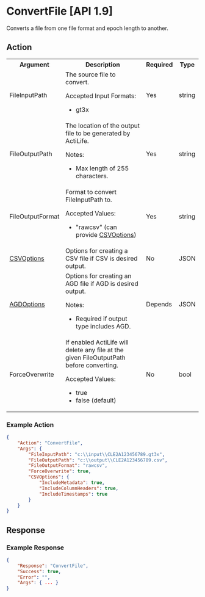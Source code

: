 # ConvertFile [API 1.9]

Converts a file from one file format and epoch length to another.

## Action

<table>
  <tr>
    <th>Argument</th>
    <th>Description</th>
    <th>Required</th>
    <th>Type</th>
  </tr>
  <tr>
    <td>FileInputPath</td>
    <td>The source file to convert.
        <p>Accepted Input Formats:</p>
        <ul>
            <li>gt3x</li>
        </ul>
    </td>
    <td>Yes</td>
    <td>string</td>
  </tr>
  <tr>
    <td>FileOutputPath</td>
    <td>The location of the output file to be generated by ActiLife.
        <p>Notes:</p>        
        <ul><li>Max length of 255 characters.</li></ul></td>
    <td>Yes</td>
    <td>string</td>
  </tr>
  <tr>
    <td>FileOutputFormat</td>
    <td>Format to convert FileInputPath to.
        <p>Accepted Values:</p>
        <ul>
            <li>"rawcsv" (can provide <a href="../elements/csvoptions.md">CSVOptions</a>)</li>
        </ul>
    </td>
    <td>Yes</td>
    <td>string</td>
  </tr>
  <tr>
    <td><a href="../elements/csvoptions.md">CSVOptions</a></td>
    <td>Options for creating a CSV file if CSV is desired output.</td>
    <td>No</td>
    <td>JSON</td>
  </tr>
  <tr>
    <td><a href="../elements/agdoptions.md">AGDOptions</a></td>
    <td>Options for creating an AGD file if AGD is desired output.
        <p>Notes:</p>
        <ul>
            <li>Required if output type includes AGD.</li>
        </ul>
    </td>
    <td>Depends</td>
    <td>JSON</td>
  </tr>
  <tr>
    <td>ForceOverwrite</td>
    <td>If enabled ActiLife will delete any file at the given FileOutputPath before converting. 
        <p>Accepted Values:</p>        
        <ul><li>true</li><li>false (default)</ul></td>
    <td>No</td>
    <td>bool</td>
  </tr>
</table>

### Example Action
```JSON
{
    "Action": "ConvertFile",
    "Args": {
        "FileInputPath": "c:\\input\\CLE2A123456789.gt3x",
        "FileOutputPath": "c:\\output\\CLE2A123456789.csv",
        "FileOutputFormat": "rawcsv",
        "ForceOverwrite": true,
        "CSVOptions": {
            "IncludeMetadata": true,
            "IncludeColumnHeaders": true,
            "IncludeTimestamps": true
        }
    }
}
```
## Response

### Example Response
```JSON
{
    "Response": "ConvertFile",
    "Success": true,
    "Error": "",
    "Args": { ... }
}
```